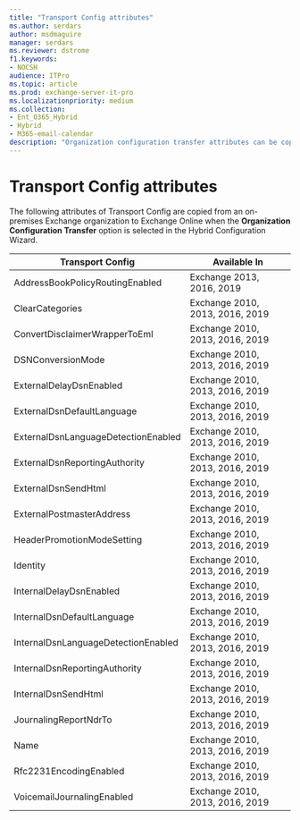 ```yaml
---
title: "Transport Config attributes"
ms.author: serdars
author: msdmaguire
manager: serdars
ms.reviewer: dstrome
f1.keywords:
- NOCSH
audience: ITPro
ms.topic: article
ms.prod: exchange-server-it-pro
ms.localizationpriority: medium
ms.collection:
- Ent_O365_Hybrid
- Hybrid
- M365-email-calendar
description: "Organization configuration transfer attributes can be copied by the Hybrid Configuration Wizard from your on-premises organization to Exchange Online to help simplify your hybrid deployment"
---
```


# Transport Config attributes

The following attributes of Transport Config are copied from an on-premises Exchange organization to Exchange Online when the **Organization Configuration Transfer** option is selected in the Hybrid Configuration Wizard.

|Transport Config|Available In|
|---|---|
|AddressBookPolicyRoutingEnabled|Exchange 2013, 2016, 2019|
|ClearCategories|Exchange 2010, 2013, 2016, 2019|
|ConvertDisclaimerWrapperToEml|Exchange 2010, 2013, 2016, 2019|
|DSNConversionMode|Exchange 2010, 2013, 2016, 2019|
|ExternalDelayDsnEnabled|Exchange 2010, 2013, 2016, 2019|
|ExternalDsnDefaultLanguage|Exchange 2010, 2013, 2016, 2019|
|ExternalDsnLanguageDetectionEnabled|Exchange 2010, 2013, 2016, 2019|
|ExternalDsnReportingAuthority|Exchange 2010, 2013, 2016, 2019|
|ExternalDsnSendHtml|Exchange 2010, 2013, 2016, 2019|
|ExternalPostmasterAddress|Exchange 2010, 2013, 2016, 2019|
|HeaderPromotionModeSetting|Exchange 2010, 2013, 2016, 2019|
|Identity|Exchange 2010, 2013, 2016, 2019|
|InternalDelayDsnEnabled|Exchange 2010, 2013, 2016, 2019|
|InternalDsnDefaultLanguage|Exchange 2010, 2013, 2016, 2019|
|InternalDsnLanguageDetectionEnabled|Exchange 2010, 2013, 2016, 2019|
|InternalDsnReportingAuthority|Exchange 2010, 2013, 2016, 2019|
|InternalDsnSendHtml|Exchange 2010, 2013, 2016, 2019|
|JournalingReportNdrTo|Exchange 2010, 2013, 2016, 2019|
|Name|Exchange 2010, 2013, 2016, 2019|
|Rfc2231EncodingEnabled|Exchange 2010, 2013, 2016, 2019|
|VoicemailJournalingEnabled|Exchange 2010, 2013, 2016, 2019|
